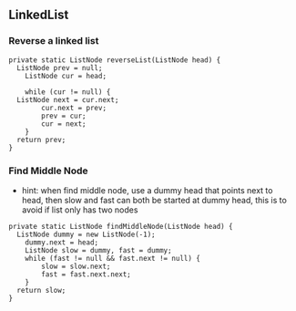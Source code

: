## LinkedList
### Reverse a linked list
```
private static ListNode reverseList(ListNode head) {  
  ListNode prev = null;  
    ListNode cur = head;  
  
    while (cur != null) {  
  ListNode next = cur.next;  
        cur.next = prev;  
        prev = cur;  
        cur = next;  
    }  
  return prev;  
}
```
### Find Middle Node
- hint: when find middle node, use a dummy head that points next to head,  then slow and fast can both be started at dummy head, this is to avoid if list only has two nodes
```
private static ListNode findMiddleNode(ListNode head) {  
  ListNode dummy = new ListNode(-1);  
    dummy.next = head;  
    ListNode slow = dummy, fast = dummy;  
    while (fast != null && fast.next != null) {  
		slow = slow.next;  
        fast = fast.next.next;  
    }  
  return slow;  
}
```
<!--stackedit_data:
eyJoaXN0b3J5IjpbMTc4OTEzMDQ0NSwtMTYyNTMwMTA0Nl19
-->